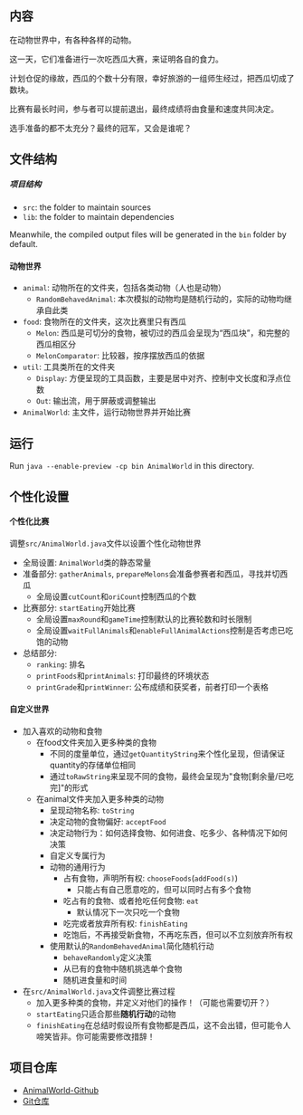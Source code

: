 ## 内容

在动物世界中，有各种各样的动物。

这一天，它们准备进行一次吃西瓜大赛，来证明各自的食力。

计划仓促的缘故，西瓜的个数十分有限，幸好旅游的一组师生经过，把西瓜切成了数块。

比赛有最长时间，参与者可以提前退出，最终成绩将由食量和速度共同决定。

选手准备的都不太充分？最终的冠军，又会是谁呢？

## 文件结构

##### 项目结构

- `src`: the folder to maintain sources
- `lib`: the folder to maintain dependencies

Meanwhile, the compiled output files will be generated in the `bin` folder by default.

#### 动物世界

- `animal`: 动物所在的文件夹，包括各类动物（人也是动物）
    - `RandomBehavedAnimal`: 本次模拟的动物均是随机行动的，实际的动物均继承自此类
- `food`: 食物所在的文件夹，这次比赛里只有西瓜
    - `Melon`: 西瓜是可切分的食物，被切过的西瓜会呈现为“西瓜块”，和完整的西瓜相区分
    - `MelonComparator`: 比较器，按序摆放西瓜的依据
- `util`: 工具类所在的文件夹
    - `Display`: 方便呈现的工具函数，主要是居中对齐、控制中文长度和浮点位数
    - `Out`: 输出流，用于屏蔽或调整输出
- `AnimalWorld`: 主文件，运行动物世界并开始比赛

## 运行

Run `java --enable-preview -cp bin AnimalWorld` in this directory.

## 个性化设置

#### 个性化比赛

调整`src/AnimalWorld.java`文件以设置个性化动物世界

- 全局设置: `AnimalWorld`类的静态常量
- 准备部分: `gatherAnimals`, `prepareMelons`会准备参赛者和西瓜，寻找并切西瓜
    - 全局设置`cutCount`和`oriCount`控制西瓜的个数
- 比赛部分: `startEating`开始比赛
    - 全局设置`maxRound`和`gameTime`控制默认的比赛轮数和时长限制
    - 全局设置`waitFullAnimals`和`enableFullAnimalActions`控制是否考虑已吃饱的动物
- 总结部分:
    - `ranking`: 排名
    - `printFoods`和`printAnimals`: 打印最终的环境状态
    - `printGrade`和`printWinner`: 公布成绩和获奖者，前者打印一个表格

#### 自定义世界

- 加入喜欢的动物和食物
    - 在food文件夹加入更多种类的食物
        - 不同的度量单位，通过`getQuantityString`来个性化呈现，但请保证quantity的存储单位相同
        - 通过`toRawString`来呈现不同的食物，最终会呈现为"食物[剩余量/已吃完]"的形式
    - 在animal文件夹加入更多种类的动物
        - 呈现动物名称: `toString`
        - 决定动物的食物偏好: `acceptFood`
        - 决定动物行为：如何选择食物、如何进食、吃多少、各种情况下如何决策
        - 自定义专属行为
        - 动物的通用行为
            - 占有食物，声明所有权: `chooseFoods`(`addFood(s)`)
                - 只能占有自己愿意吃的，但可以同时占有多个食物
            - 吃占有的食物、或者抢吃任何食物: `eat`
                - 默认情况下一次只吃一个食物
            - 吃完或者放弃所有权: `finishEating`
            - 吃饱后，不再接受新食物，不再吃东西，但可以不立刻放弃所有权
        - 使用默认的`RandomBehavedAnimal`简化随机行动
            - `behaveRandomly`定义决策
            - 从已有的食物中随机挑选单个食物
            - 随机进食量和时间
- 在`src/AnimalWorld.java`文件调整比赛过程
    - 加入更多种类的食物，并定义对他们的操作！（可能也需要切开？）
    - `startEating`只适合那些**随机行动**的动物
    - `finishEating`在总结时假设所有食物都是西瓜，这不会出错，但可能令人啼笑皆非。你可能需要修改措辞！

## 项目仓库

- [AnimalWorld-Github](https://github.com/panhongtao07/AnimalWorld)
- [Git仓库](https://github.com/panhongtao07/AnimalWorld.git)
